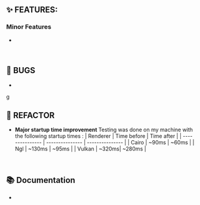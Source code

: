 ## ✨ FEATURES:


### Minor Features
- 

<br>

## 🐞 BUGS

- 
g
<br>

## 🔧 REFACTOR

- **Major startup time improvement**
Testing was done on my machine with the following startup times
:
| Renderer | Time before | Time after |
| --------------- | --------------- | --------------- |
| Cairo | ~90ms | ~60ms |
| Ngl | ~130ms | ~95ms |
| Vulkan | ~320ms| ~280ms |


<br>

## 📚 Documentation

- 

<br>
